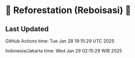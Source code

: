 
# 🌳 Reforestation (Reboisasi) 🌲

## Last Updated

GitHub Actions time: Tue Jan 28 19:15:29 UTC 2025

Indonesia/Jakarta time: Wed Jan 29 02:15:29 WIB 2025
